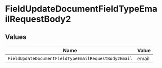 # FieldUpdateDocumentFieldTypeEmailRequestBody2


## Values

| Name                                                 | Value                                                |
| ---------------------------------------------------- | ---------------------------------------------------- |
| `FieldUpdateDocumentFieldTypeEmailRequestBody2Email` | email                                                |